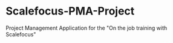 # Scalefocus-PMA-Project
Project Management Application for the "On the job training with Scalefocus"
